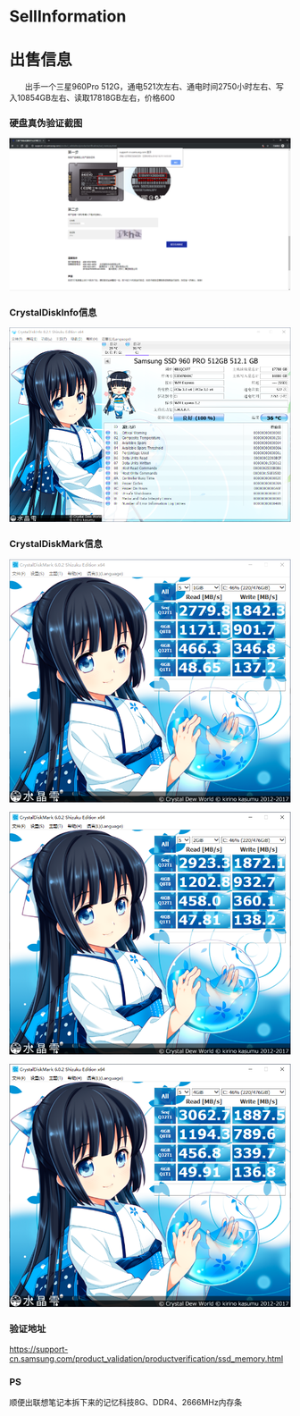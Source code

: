 # SellInformation

# 出售信息 #

&emsp;&emsp;出手一个三星960Pro 512G，通电521次左右、通电时间2750小时左右、写入10854GB左右、读取17818GB左右，价格600

### 硬盘真伪验证截图 ###

![](https://github.com/xiuzhenliaotianqun/SellInformation/raw/master/images/%E7%A1%AC%E7%9B%98%E7%9C%9F%E4%BC%AA%E9%AA%8C%E8%AF%81%E6%88%AA%E5%9B%BE.png)

### CrystalDiskInfo信息 ###

![](https://github.com/xiuzhenliaotianqun/SellInformation/raw/master/images/CrystalDiskInfo%E6%A3%80%E6%B5%8B.png)

### CrystalDiskMark信息 ###

![](https://github.com/xiuzhenliaotianqun/SellInformation/raw/master/images/CrystalDiskMark%20%205%20%201GB.png)

![](https://github.com/xiuzhenliaotianqun/SellInformation/raw/master/images/CrystalDiskMark%20%205%20%202GB.png)

![](https://github.com/xiuzhenliaotianqun/SellInformation/raw/master/images/CrystalDiskMark%20%205%20%204GB.png)

### 验证地址 ###

https://support-cn.samsung.com/product_validation/productverification/ssd_memory.html

### PS ###

顺便出联想笔记本拆下来的记忆科技8G、DDR4、2666MHz内存条
